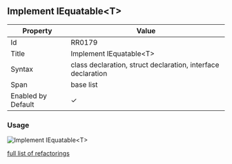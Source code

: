 ## Implement IEquatable\<T\>

| Property | Value |
| -------- | ----- |
| Id | RR0179 |
| Title | Implement IEquatable\<T\> |
| Syntax | class declaration, struct declaration, interface declaration |
| Span | base list |
| Enabled by Default | &#x2713; |

### Usage

![Implement IEquatable\<T\>](../../images/refactorings/ImplementIEquatableOfT.png)

[full list of refactorings](Refactorings.md)